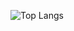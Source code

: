 ![Top Langs](https://github-readme-stats.vercel.app/api/top-langs/?username=hankhongg&layout=compact)
